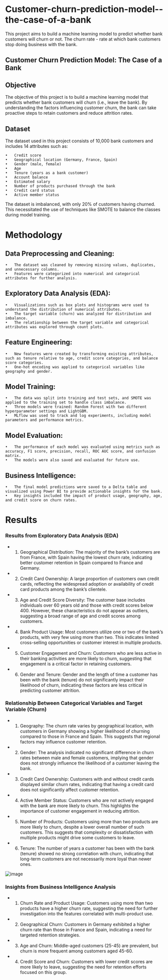 # Customer-churn-prediction-model--the-case-of-a-bank
This project aims to build a machine learning model to predict whether bank customers will churn or not. The churn rate - rate at which bank customers stop doing business with the bank. 

## Customer Churn Prediction Model: The Case of a Bank

## Objective

The objective of this project is to build a machine learning model that predicts whether bank customers will churn (i.e., leave the bank). By understanding the factors influencing customer churn, the bank can take proactive steps to retain customers and reduce attrition rates.

## Dataset

The dataset used in this project consists of 10,000 bank customers and includes 14 attributes such as:

	•	Credit score
	•	Geographical location (Germany, France, Spain)
	•	Gender (male, female)
	•	Age
	•	Tenure (years as a bank customer)
	•	Account balance
	•	Estimated salary
	•	Number of products purchased through the bank
	•	Credit card status
	•	Active member status

The dataset is imbalanced, with only 20% of customers having churned. This necessitated the use of techniques like SMOTE to balance the classes during model training.
# Methodology

## Data Preprocessing and Cleaning:
	•	The dataset was cleaned by removing missing values, duplicates, and unnecessary columns.
	•	Features were categorized into numerical and categorical attributes for further analysis.
## Exploratory Data Analysis (EDA):
	•	Visualizations such as box plots and histograms were used to understand the distribution of numerical attributes.
	•	The target variable (churn) was analyzed for distribution and imbalance.
	•	The relationship between the target variable and categorical attributes was explored through count plots.
## Feature Engineering:
	•	New features were created by transforming existing attributes, such as tenure relative to age, credit score categories, and balance score categories.
	•	One-hot encoding was applied to categorical variables like geography and gender.
## 	Model Training:
	•	The data was split into training and test sets, and SMOTE was applied to the training set to handle class imbalance.
	•	Three models were trained: Random Forest with two different hyperparameter settings and LightGBM.
	•	MLflow was used to track and log experiments, including model parameters and performance metrics.
## Model Evaluation:
	•	The performance of each model was evaluated using metrics such as accuracy, F1 score, precision, recall, ROC AUC score, and confusion matrix.
	•	The models were also saved and evaluated for future use.
## Business Intelligence:
	•	The final model predictions were saved to a Delta table and visualized using Power BI to provide actionable insights for the bank.
	•	Key insights included the impact of product usage, geography, age, and credit score on churn rates.
# Results

### Results from Exploratory Data Analysis (EDA)
- 1. Geographical Distribution: The majority of the bank’s customers are from France, with Spain having the lowest churn rate, indicating better customer retention in Spain compared to France and Germany.
- 2.	Credit Card Ownership: A large proportion of customers own credit cards, reflecting the widespread adoption or availability of credit card products among the bank’s clientele.
- 3.	Age and Credit Score Diversity: The customer base includes individuals over 60 years old and those with credit scores below 400. However, these characteristics do not appear as outliers, suggesting a broad range of age and credit scores among customers.
- 4.	Bank Product Usage: Most customers utilize one or two of the bank’s products, with very few using more than two. This indicates limited cross-selling opportunities or customer interest in multiple products.
- 5.	Customer Engagement and Churn: Customers who are less active in their banking activities are more likely to churn, suggesting that engagement is a critical factor in retaining customers.
- 6.	Gender and Tenure: Gender and the length of time a customer has been with the bank (tenure) do not significantly impact their likelihood of churn, indicating these factors are less critical in predicting customer attrition.


### Relationship Between Categorical Variables and Target Variable (Churn)
- 1. Geography: The churn rate varies by geographical location, with customers in Germany showing a higher likelihood of churning compared to those in France and Spain. This suggests that regional factors may influence customer retention.
- 2. Gender: The analysis indicated no significant difference in churn rates between male and female customers, implying that gender does not strongly influence the likelihood of a customer leaving the bank.
- 3. Credit Card Ownership: Customers with and without credit cards displayed similar churn rates, indicating that having a credit card does not significantly affect customer retention.
- 4. Active Member Status: Customers who are not actively engaged with the bank are more likely to churn. This highlights the importance of customer engagement in reducing attrition.
- 5. Number of Products: Customers using more than two products are more likely to churn, despite a lower overall number of such customers. This suggests that complexity or dissatisfaction with multiple products might drive some customers to leave.
- 6. Tenure: The number of years a customer has been with the bank (tenure) showed no strong correlation with churn, indicating that long-term customers are not necessarily more loyal than newer ones.

![image](https://github.com/user-attachments/assets/6d8c8427-c281-47fc-a4d3-72d92824f123)

### Insights from Business Intelligence Analysis
- 1. Churn Rate and Product Usage: Customers using more than two products have a higher churn rate, suggesting the need for further investigation into the features correlated with multi-product use.
- 2. Geographical Churn: Customers in Germany exhibited a higher churn rate than those in France and Spain, indicating a need for targeted retention strategies.
- 3. Age and Churn: Middle-aged customers (25-45) are prevalent, but churn is more frequent among customers aged 45-60.
- 4. Credit Score and Churn: Customers with lower credit scores are more likely to leave, suggesting the need for retention efforts focused on this group.
